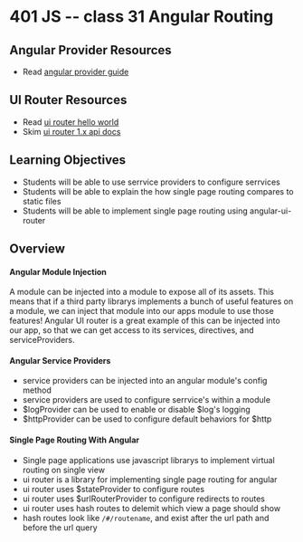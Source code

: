 401 JS -- class 31 Angular Routing
=========================

## Angular Provider Resources
* Read [angular provider guide]

## UI Router Resources
* Read [ui router hello world]
* Skim [ui router 1.x api docs]

## Learning Objectives
* Students will be able to use serrvice providers to configure serrvices
* Students will be able to explain the how single page routing compares to static files
* Students will be able to implement single page routing using angular-ui-router

## Overview
#### Angular Module Injection
A module can be injected into a module to expose all of its assets. This means that if a third party librarys implements a bunch of useful features on a module, we can inject that module into our apps module to use those features! Angular UI router is a great example of this can be injected into our app, so that we can get access to its services, directives, and serviceProviders.

#### Angular Service Providers
* service providers can be injected into an angular module's config method
* service providers are used to configure serrvice's within a module
* $logProvider can be used to enable or disable $log's logging
* $httpProvider can be used to configure default behaviors for $http

#### Single Page Routing With Angular
* Single page applications use javascript librarys to implement virtual routing on single view
* ui router is a library for implementing single page routing for angular
* ui router uses $stateProvider to configure routes
* ui router uses $urlRouterProvider to configure redirects to routes
* ui router uses hash routes to delemit which view a page should show
* hash routes look like `/#/routename`, and exist after the url path and before the url query

<!--links -->
[ui router hello world]: https://ui-router.github.io/tutorial/ng1/helloworld
[ui router 1.x api docs]: https://ui-router.github.io/docs/latest/
[angular provider guide]: https://docs.angularjs.org/guide/providers
